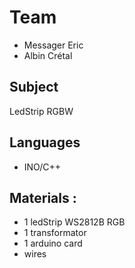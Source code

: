 # Team
- Messager Eric
- Albin Crétal

## Subject 
LedStrip RGBW

## Languages
- INO/C++

## Materials : 
- 1 ledStrip WS2812B RGB
- 1 transformator
- 1 arduino card
- wires
